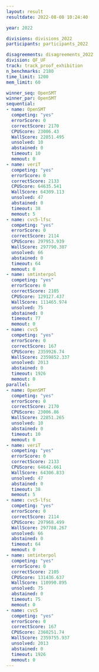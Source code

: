 ```yaml
---
layout: result
resultdate: 2022-08-08 10:24:40

year: 2022

divisions: divisions_2022
participants: participants_2022

disagreements: disagreements_2022
division: QF_UF
track: track_proof_exhibition
n_benchmarks: 2180
time_limit: 1200
mem_limit: 60

winner_seq: OpenSMT
winner_par: OpenSMT
sequential:
- name: OpenSMT
  competing: "yes"
  errorScore: 0
  correctScore: 2170
  CPUScore: 23006.43
  WallScore: 22851.495
  unsolved: 10
  abstained: 0
  timeout: 10
  memout: 0
- name: veriT
  competing: "yes"
  errorScore: 0
  correctScore: 2133
  CPUScore: 64635.541
  WallScore: 64309.113
  unsolved: 47
  abstained: 0
  timeout: 38
  memout: 5
- name: cvc5-lfsc
  competing: "yes"
  errorScore: 0
  correctScore: 2114
  CPUScore: 297953.939
  WallScore: 297790.307
  unsolved: 66
  abstained: 0
  timeout: 64
  memout: 0
- name: smtinterpol
  competing: "yes"
  errorScore: 0
  correctScore: 2105
  CPUScore: 129127.437
  WallScore: 111465.974
  unsolved: 75
  abstained: 0
  timeout: 77
  memout: 0
- name: cvc5
  competing: "yes"
  errorScore: 0
  correctScore: 167
  CPUScore: 2359926.74
  WallScore: 2359852.337
  unsolved: 2013
  abstained: 0
  timeout: 1926
  memout: 0
parallel:
- name: OpenSMT
  competing: "yes"
  errorScore: 0
  correctScore: 2170
  CPUScore: 23006.86
  WallScore: 22851.265
  unsolved: 10
  abstained: 0
  timeout: 10
  memout: 0
- name: veriT
  competing: "yes"
  errorScore: 0
  correctScore: 2133
  CPUScore: 64642.661
  WallScore: 64306.833
  unsolved: 47
  abstained: 0
  timeout: 38
  memout: 5
- name: cvc5-lfsc
  competing: "yes"
  errorScore: 0
  correctScore: 2114
  CPUScore: 297968.499
  WallScore: 297788.267
  unsolved: 66
  abstained: 0
  timeout: 64
  memout: 0
- name: smtinterpol
  competing: "yes"
  errorScore: 0
  correctScore: 2105
  CPUScore: 131436.637
  WallScore: 110990.895
  unsolved: 75
  abstained: 0
  timeout: 75
  memout: 0
- name: cvc5
  competing: "yes"
  errorScore: 0
  correctScore: 167
  CPUScore: 2360251.74
  WallScore: 2359755.937
  unsolved: 2013
  abstained: 0
  timeout: 1926
  memout: 0
---
```

